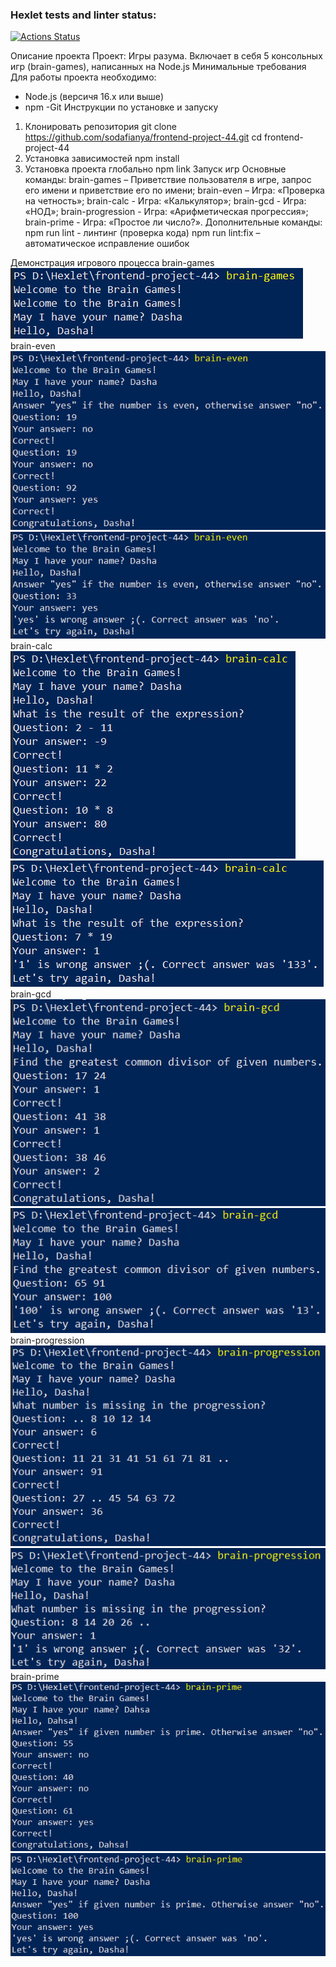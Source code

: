 ### Hexlet tests and linter status:
[![Actions Status](https://github.com/sodafianya/frontend-project-44/actions/workflows/hexlet-check.yml/badge.svg)](https://github.com/sodafianya/frontend-project-44/actions)

Описание проекта
Проект: Игры разума. Включает в себя 5 консольных игр (brain-games), написанных на Node.js
Минимальные требования
Для работы проекта необходимо:
- Node.js (версичя 16.х или выше)
- npm
-Git
Инструкции по установке и запуску
1.	Клонировать репозитория
git clone https://github.com/sodafianya/frontend-project-44.git 
cd frontend-project-44
2.	Установка зависимостей
npm install
3.	Установка проекта глобально
npm link
Запуск игр
Основные команды:
brain-games – Приветствие пользователя в игре, запрос его имени и приветствие его по имени;
brain-even – Игра: «Проверка на четность»;
brain-calc - Игра: «Калькулятор»;
brain-gcd - Игра: «НОД»;
brain-progression - Игра: «Арифметическая прогрессия»;
brain-prime - Игра: «Простое ли число?».
Дополнительные команды:
npm run lint - линтинг (проверка кода)
npm run lint:fix – автоматическое исправление ошибок

Демонстрация игрового процесса
brain-games
  ![Успех](./screenshots/brain-games.jpg)
brain-even
 ![Успех](./screenshots/brain-even_win.jpg)
 ![Неудача](./screenshots/brain-even_lose.jpg)  
brain-calc
 ![Успех](./screenshots/brain-calc_win.jpg)
 ![Неудача](./screenshots/brain-calc_lose.jpg)  
brain-gcd
 ![Успех](./screenshots/brain-gcd_win.jpg)
 ![Неудача](./screenshots/brain-gcd_lose.jpg)  
brain-progression
 ![Успех](./screenshots/brain-progression_win.jpg)
 ![Неудача](./screenshots/brain-progression_lose.jpg)  
brain-prime
 ![Успех](./screenshots/brain-prime_win.jpg)
 ![Неудача](./screenshots/brain-prime_lose.jpg)  